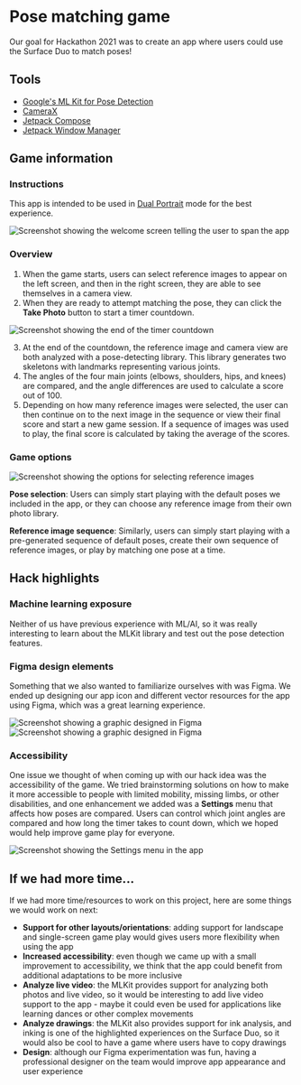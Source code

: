 # Pose matching game

Our goal for Hackathon 2021 was to create an app where users could use the Surface Duo to match poses!

## Tools

- [Google's ML Kit for Pose Detection](https://developers.google.com/ml-kit/vision/pose-detection/android)
- [CameraX](https://developer.android.com/training/camerax)
- [Jetpack Compose](https://developer.android.com/jetpack/compose)
- [Jetpack Window Manager](https://docs.microsoft.com/en-us/dual-screen/android/jetpack/window-manager/)

## Game information

### Instructions

This app is intended to be used in [Dual Portrait](https://docs.microsoft.com/dual-screen/introduction#dual-screen-overview) mode for the best experience.

![Screenshot showing the welcome screen telling the user to span the app](screenshots/welcome_screen.png)

### Overview

1. When the game starts, users can select reference images to appear on the left screen, and then in the right screen, they are able to see themselves in a camera view.
2. When they are ready to attempt matching the pose, they can click the **Take Photo** button to start a timer countdown.

![Screenshot showing the end of the timer countdown](screenshots/timer_countdown.png)

3. At the end of the countdown, the reference image and camera view are both analyzed with a pose-detecting library. This library generates two skeletons with landmarks representing various joints.
4. The angles of the four main joints (elbows, shoulders, hips, and knees) are compared, and the angle differences are used to calculate a score out of 100.
5. Depending on how many reference images were selected, the user can then continue on to the next image in the sequence or view their final score and start a new game session. If a sequence of images was used to play, the final score is calculated by taking the average of the scores.

### Game options

![Screenshot showing the options for selecting reference images](screenshots/game_modes.png)

**Pose selection**: Users can simply start playing with the default poses we included in the app, or they can choose any reference image from their own photo library.

**Reference image sequence**: Similarly, users can simply start playing with a pre-generated sequence of default poses, create their own sequence of reference images, or play by matching one pose at a time.

## Hack highlights

### Machine learning exposure

Neither of us have previous experience with ML/AI, so it was really interesting to learn about the MLKit library and test out the pose detection features.

### Figma design elements

Something that we also wanted to familiarize ourselves with was Figma. We ended up designing our app icon and different vector resources for the app using Figma, which was a great learning experience.

![Screenshot showing a graphic designed in Figma](screenshots/figma_graphic_pause.png)
![Screenshot showing a graphic designed in Figma](screenshots/figma_graphic_carry.png)

### Accessibility

One issue we thought of when coming up with our hack idea was the accessibility of the game. We tried brainstorming solutions on how to make it more accessible to people with limited mobility, missing limbs, or other disabilities, and one enhancement we added was a **Settings** menu that affects how poses are compared. Users can control which joint angles are compared and how long the timer takes to count down, which we hoped would help improve game play for everyone.

![Screenshot showing the Settings menu in the app](screenshots/settings_menu.png)

## If we had more time...

If we had more time/resources to work on this project, here are some things we would work on next:

- **Support for other layouts/orientations**: adding support for landscape and single-screen game play would gives users more flexibility when using the app
- **Increased accessibility**: even though we came up with a small improvement to accessibility, we think that the app could benefit from additional adaptations to be more inclusive
- **Analyze live video**: the MLKit provides support for analyzing both photos and live video, so it would be interesting to add live video support to the app - maybe it could even be used for applications like learning dances or other complex movements
- **Analyze drawings**: the MLKit also provides support for ink analysis, and inking is one of the highlighted experiences on the Surface Duo, so it would also be cool to have a game where users have to copy drawings
- **Design**: although our Figma experimentation was fun, having a professional designer on the team would improve app appearance and user experience
